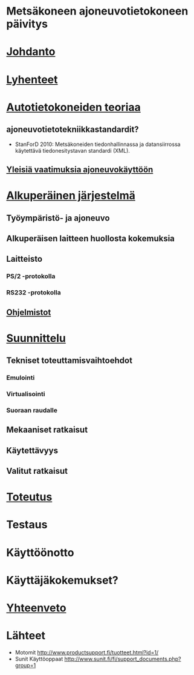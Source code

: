 
# Metsäkoneen ajoneuvotietokoneen päivitys

# [Johdanto](sisalto/01_johdanto.md)

# [Lyhenteet](sisalto/02_lyhenteet.md)

# [Autotietokoneiden teoriaa](sisalto/03_teoriaa.md)
## ajoneuvotietotekniikkastandardit?
* StanForD 2010: Metsäkoneiden tiedonhallinnassa ja datansiirrossa käytettävä tiedonesitystavan standardi (XML).

## [Yleisiä vaatimuksia ajoneuvokäyttöön](sisalto/04_vaatimukset.md)

# [Alkuperäinen järjestelmä](sisalto/05_alkuperainen_jarjestelma.md)
## Työympäristö- ja ajoneuvo
## Alkuperäisen laitteen huollosta kokemuksia

## Laitteisto
### PS/2 -protokolla
### RS232 -protokolla

## [Ohjelmistot](sisalto/06_ohjelmistot.md)

# [Suunnittelu](sisalto/07suunnittelu.md)
## Tekniset toteuttamisvaihtoehdot
### Emulointi
### Virtualisointi
### Suoraan raudalle
## Mekaaniset ratkaisut
## Käytettävyys
## Valitut ratkaisut

# [Toteutus](sisalto/08_toteutus.md)
# Testaus
# Käyttöönotto

# Käyttäjäkokemukset?

# [Yhteenveto](sisalto/10_yhteenveto.md)
# Lähteet
* Motomit http://www.productsupport.fi/tuotteet.html?id=1/
* Sunit Käyttöoppaat http://www.sunit.fi/fi/support_documents.php?group=1